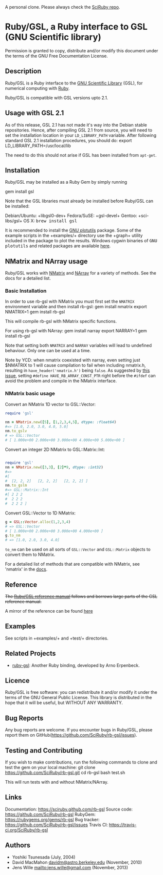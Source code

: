 A personal clone. Please always check the [SciRuby repo](https://github.com/SciRuby/rb-gsl).

# Ruby/GSL, a Ruby interface to GSL (GNU Scientific library)

Permission is granted to copy, distribute and/or modify this document under
the terms of the GNU Free Documentation License.

## Description

Ruby/GSL is a Ruby interface to the [GNU Scientific Library](https://gnu.org/software/gsl/)
(GSL), for numerical computing with [Ruby](http://www.ruby-lang.org/).

Ruby/GSL is compatible with GSL versions upto 2.1.

## Usage with GSL 2.1

As of this release, GSL 2.1 has not made it's way into the Debian stable repositories. Hence, after compiling GSL 2.1 from source, you will need to set the installation location in your `LD_LIBRARY_PATH` variable. After following standard GSL 2.1 installation procedures, you should do:
  export LD_LIBRARY_PATH=/usr/local/lib

The need to do this should not arise if GSL has been installed from `apt-get`.

## Installation

Ruby/GSL may be installed as a Ruby Gem by simply running

  gem install gsl

Note that the GSL libraries must already be installed before Ruby/GSL
can be installed:

Debian/Ubuntu: +libgsl0-dev+
Fedora/SuSE:   +gsl-devel+
Gentoo:        +sci-libs/gsl+
OS X:          <tt>brew install gsl</tt>

It is recommended to install the [GNU plotutils](https://gnu.org/software/plotutils/plotutils.html)
package. Some of the example scripts in the +examples/+ directory use the
+graph+ utility included in the package to plot the results. Windows cygwin
binaries of <tt>GNU plotutils</tt> and related packages are available
[here](http://gnuwin32.sourceforge.net/packages/plotutils.htm).

## NMatrix and NArray usage

Ruby/GSL works with [NMatrix](https://github.com/SciRuby/nmatrix) and [NArray](https://github.com/masa16/narray) for a variety of methods. See the docs for a detailed list.

### Basic Installation

In order to use rb-gsl with NMatrix you must first set the `NMATRIX` environment variable and then install rb-gsl:
  gem install nmatrix
  export NMATRIX=1
  gem install rb-gsl

This will compile rb-gsl with NMatrix specific functions.

For using rb-gsl with NArray:
  gem install narray
  export NARRAY=1
  gem install rb-gsl

Note that setting both `NMATRIX` and `NARRAY` variables will lead to undefined behaviour. Only one can be used at a time.

Note by YCD: when nmatrix coexisted with narray, even setting just $NMATRIX to 1 will cause compilation to fail when including nmatrix.h, resulting in `have_header('nmatrix.h')` being `false`. As suggested by [this issue](https://github.com/SciRuby/nmatrix/issues/538), setting `#define HAVE_RB_ARRAY_CONST_PTR` right before the `#ifdef` can avoid the problem and compile in the NMatrix interface.  

### NMatrix basic usage

Convert an NMatrix 1D vector to GSL::Vector:
``` ruby
require 'gsl'

nm = NMatrix.new([5], [1,2,3,4,5], dtype: :float64)
#=> [1.0, 2.0, 3.0, 4.0, 5.0]
nm.to_gslv
# => GSL::Vector
# [ 1.000e+00 2.000e+00 3.000e+00 4.000e+00 5.000e+00 ]
```

Convert an integer 2D NMatrix to GSL::Matrix::Int:
``` ruby

require 'gsl'
nm = NMatrix.new([3,3], [2]*9, dtype: :int32)
#=> 
#[
#  [2, 2, 2]   [2, 2, 2]   [2, 2, 2] ]
nm.to_gslm
#=> GSL::Matrix::Int
#[ 2 2 2 
#  2 2 2 
#  2 2 2 ]
```

Convert GSL::Vector to 1D NMatrix:
``` ruby
g = GSL::Vector.alloc(1,2,3,4)
# => GSL::Vector
# [ 1.000e+00 2.000e+00 3.000e+00 4.000e+00 ]
g.to_nm
# => [1.0, 2.0, 3.0, 4.0]
```

`to_nm` can be used on all sorts of `GSL::Vector` and `GSL::Matrix` objects to convert them to NMatrix.

For a detailed list of methods that are compatible with NMatrix, see 'nmatrix' in the [docs](https://sciruby.github.com/rb-gsl).

## Reference

~~The [Ruby/GSL reference manual](link:rdoc/ref_rdoc.html) follows and borrows large parts of the GSL reference manual.~~

A mirror of the reference can be found [here](link:https://gnezd.idv.tw/rb-gsl-doc/ref_rdoc.html)

## Examples

See scripts in +examples/+ and +test/+ directories.


## Related Projects

* [ruby-gsl](http://ruby-gsl.sourceforge.net/): Another Ruby binding,
  developed by Arno Erpenbeck.


## Licence

Ruby/GSL is free software: you can redistribute it and/or modify it
under the terms of the GNU General Public License.
This library is distributed in the hope that it will be useful, but
WITHOUT ANY WARRANTY.


## Bug Reports

Any bug reports are welcome. If you encounter bugs in Ruby/GSL, please
report them on GitHub(https://github.com/SciRuby/rb-gsl/issues).

## Testing and Contributing

If you wish to make contributions, run the following commands to clone and test the gem on your local machine:
  git clone https://github.com/SciRuby/rb-gsl.git
  cd rb-gsl
  bash test.sh

This will run tests with and without NMatrix/NArray.

## Links

Documentation: https://sciruby.github.com/rb-gsl
Source code:   https://github.com/SciRuby/rb-gsl
RubyGem:       https://rubygems.org/gems/rb-gsl
Bug tracker:   https://github.com/SciRuby/rb-gsl/issues
Travis CI:     https://travis-ci.org/SciRuby/rb-gsl


## Authors

* Yoshiki Tsunesada <y-tsunesada at mm dot em-net dot ne dot jp> (July, 2004)
* David MacMahon <davidm@astro.berkeley.edu> (November, 2010)
* Jens Wille <mailto:jens.wille@gmail.com> (November, 2013)

